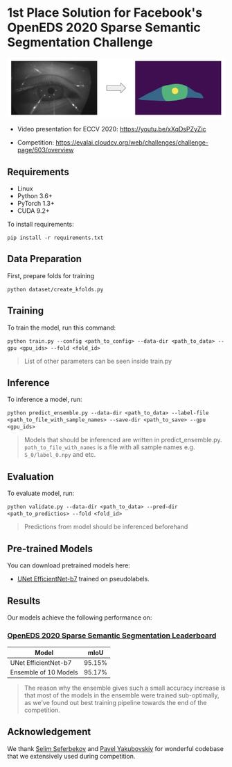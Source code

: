 # 1st Place Solution for Facebook's OpenEDS 2020 Sparse Semantic Segmentation Challenge
![demo image](resources/demo.png)
- Video presentation for ECCV 2020: https://youtu.be/xXqDsPZyZic

- Competition: https://evalai.cloudcv.org/web/challenges/challenge-page/603/overview

## Requirements

- Linux
- Python 3.6+
- PyTorch 1.3+
- CUDA 9.2+

To install requirements:

```setup
pip install -r requirements.txt
```

## Data Preparation
First, prepare folds for training
```data_prep
python dataset/create_kfolds.py
```

## Training

To train the model, run this command:

```train
python train.py --config <path_to_config> --data-dir <path_to_data> --gpu <gpu_ids> --fold <fold_id>
```

>List of other parameters can be seen inside train.py

## Inference

To inference a model, run:

```inference
python predict_ensemble.py --data-dir <path_to_data> --label-file <path_to_file_with_sample_names> --save-dir <path_to_save> --gpu <gpu_ids>
```

> Models that should be inferenced are written in predict_ensemble.py.  
> `path_to_file_with_names` is a file with all sample names e.g. `S_0/label_0.npy` and etc.

## Evaluation

To evaluate model, run:

```eval
python validate.py --data-dir <path_to_data> --pred-dir <path_to_predictios> --fold <fold_id>
```

>Predictions from model should be inferenced beforehand

## Pre-trained Models

You can download pretrained models here:

- [UNet EfficientNet-b7](https://drive.google.com/file/d/1xcX0SZFXTER7aq48LbwV8rRG8ixp9aOy/view?usp=sharing) trained on pseudolabels.

## Results

Our models achieve the following performance on:

### [OpenEDS 2020 Sparse Semantic Segmentation Leaderboard](https://evalai.cloudcv.org/web/challenges/challenge-page/603/leaderboard/1680)

| Model                  | mIoU        |
| ---------------------- |------------ | 
| UNet EfficientNet-b7   |     95.15%  | 
| Ensemble of 10 Models  |     95.17%  |
> The reason why the ensemble gives such a small accuracy increase is that most of the models in the ensemble were trained sub-optimally, as we've found out best training pipeline towards the end of the competition.


## Acknowledgement
We thank [Selim Seferbekov](https://github.com/selimsef) and [Pavel Yakubovskiy](https://github.com/qubvel) for wonderful codebase that we extensively used during competition. 


